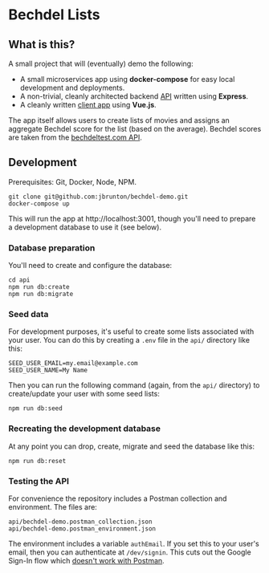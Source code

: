 # Bechdel Lists

## What is this?

A small project that will (eventually) demo the following:

* A small microservices app using <b>docker-compose</b> for easy local development and deployments.
* A non-trivial, cleanly architected backend [API](https://github.com/jbrunton/bechdel-demo/tree/master/api) written using <b>Express</b>.
* A cleanly written [client app](https://github.com/jbrunton/bechdel-demo/tree/master/client) using <b>Vue.js</b>.

The app itself allows users to create lists of movies and assigns an aggregate Bechdel score for the list (based on the average). Bechdel scores are taken from the [bechdeltest.com API](https://bechdeltest.com/api/v1/doc).

## Development

Prerequisites: Git, Docker, Node, NPM.

    git clone git@github.com:jbrunton/bechdel-demo.git
    docker-compose up

This will run the app at http://localhost:3001, though you'll need to prepare a development database to use it (see below).

### Database preparation

You'll need to create and configure the database:

    cd api
    npm run db:create
    npm run db:migrate

### Seed data

For development purposes, it's useful to create some lists associated with your user. You can do this by creating a `.env` file in the `api/` directory like this:

    SEED_USER_EMAIL=my.email@example.com
    SEED_USER_NAME=My Name

Then you can run the following command (again, from the `api/` directory) to create/update your user with some seed lists:

    npm run db:seed

### Recreating the development database

At any point you can drop, create, migrate and seed the database like this:

    npm run db:reset

### Testing the API

For convenience the repository includes a Postman collection and environment. The files are:

    api/bechdel-demo.postman_collection.json
    api/bechdel-demo.postman_environment.json

The environment includes a variable `authEmail`. If you set this to your user's email, then you can authenticate at `/dev/signin`. This cuts out the Google Sign-In flow which [doesn't work with Postman](https://github.com/postmanlabs/postman-app-support/issues/7700).
